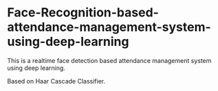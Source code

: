 # Face-Recognition-based-attendance-management-system-using-deep-learning

This is a realtime face detection based attendance management system using deep learning.

Based on Haar Cascade Classifier.
